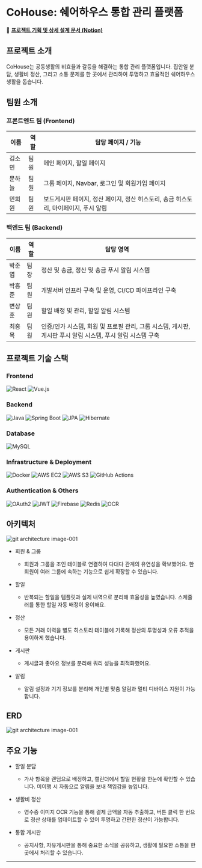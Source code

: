# CoHouse: 쉐어하우스 통합 관리 플랫폼
🔗 [**프로젝트 기획 및 상세 설계 문서 (Notion)**](https://onyx-cloak-677.notion.site/CoHouse-2428e1f790e98080ab7cdfe10843bb78?source=copy_link)

## 프로젝트 소개
CoHouse는 공동생활의 비효율과 갈등을 해결하는 통합 관리 플랫폼입니다. 집안일 분담, 생활비 정산, 그리고 소통 문제를 한 곳에서 관리하여 투명하고 효율적인 쉐어하우스 생활을 돕습니다.

## 팀원 소개 
### 프론트엔드 팀 (Frontend)
| 이름           | 역할          | 담당 페이지 / 기능                                       |
|----------------|---------------|---------------------------------------------------------|
| 김소민         | 팀원          | 메인 페이지, 할일 페이지                                |
| 문하늘         | 팀원          | 그룹 페이지, Navbar, 로그인 및 회원가입 페이지          |
| 민희원         | 팀원          | 보드게시판 페이지, 정산 페이지, 정산 히스토리, 송금 히스토리, 마이페이지, 푸시 알림 |

### 백엔드 팀 (Backend)
| 이름           | 역할          | 담당 영역                                                 |
|----------------|---------------|-----------------------------------------------------------|
| 박준엽         | 팀장          | 정산 및 송금, 정산 및 송금 푸시 알림 시스템               |
| 박홍준         | 팀원          | 개발서버 인프라 구축 및 운영, CI/CD 파이프라인 구축       |
| 변상훈         | 팀원          | 할일 배정 및 관리, 할일 알림 시스템                       |
| 최홍목         | 팀원          | 인증/인가 시스템, 회원 및 프로필 관리, 그룹 시스템, 게시판, 게시판 푸시 알림 시스템, 푸시 알림 시스템 구축 |


## 프로젝트 기술 스택
### **Frontend**
![React](https://img.shields.io/badge/React-61DAFB?style=for-the-badge&logo=react&logoColor=black)
![Vue.js](https://img.shields.io/badge/Vue.js-4FC08D?style=for-the-badge&logo=vuedotjs&logoColor=white)

### **Backend**
![Java](https://img.shields.io/badge/Java-007396?style=for-the-badge&logo=java&logoColor=white)
![Spring Boot](https://img.shields.io/badge/Spring_Boot-6DB33F?style=for-the-badge&logo=spring-boot&logoColor=white)
![JPA](https://img.shields.io/badge/JPA-59666C?style=for-the-badge&logo=spring&logoColor=white)
![Hibernate](https://img.shields.io/badge/Hibernate-59666C?style=for-the-badge&logo=hibernate&logoColor=white)

### **Database**
![MySQL](https://img.shields.io/badge/MySQL-4479A1?style=for-the-badge&logo=mysql&logoColor=white)

### **Infrastructure & Deployment**
![Docker](https://img.shields.io/badge/Docker-2496ED?style=for-the-badge&logo=docker&logoColor=white)
![AWS EC2](https://img.shields.io/badge/AWS_EC2-FF9900?style=for-the-badge&logo=amazon-aws&logoColor=white)
![AWS S3](https://img.shields.io/badge/AWS_S3-569A31?style=for-the-badge&logo=amazon-aws&logoColor=white)
![GitHub Actions](https://img.shields.io/badge/GitHub_Actions-2088FF?style=for-the-badge&logo=github-actions&logoColor=white)

### **Authentication & Others**
![OAuth2](https://img.shields.io/badge/OAuth2-FB542B?style=for-the-badge&logo=oauth&logoColor=white)
![JWT](https://img.shields.io/badge/JWT-000000?style=for-the-badge&logo=json-web-tokens&logoColor=white)
![Firebase](https://img.shields.io/badge/Firebase-FFCA28?style=for-the-badge&logo=firebase&logoColor=black)
![Redis](https://img.shields.io/badge/Redis-DC382D?style=for-the-badge&logo=redis&logoColor=white)
![OCR](https://img.shields.io/badge/OCR-FF8800?style=for-the-badge&logo=googledocs&logoColor=white)

## 아키텍처
![git architecture image-001](https://github.com/user-attachments/assets/15b9506b-1dd7-4dcf-9873-3d1288546bba)
- 회원 & 그룹 
  - 회원과 그룹을 조인 테이블로 연결하여 다대다 관계의 유연성을 확보했어요. 한 회원이 여러 그룹에 속하는 기능으로 쉽게 확장할 수 있습니다.

- 할일 
  - 반복되는 할일을 템플릿과 실제 내역으로 분리해 효율성을 높였습니다. 스케줄러를 통한 할일 자동 배정이 용이해요.

- 정산
  - 모든 거래 이력을 별도 히스토리 테이블에 기록해 정산의 투명성과 오류 추적을 용이하게 했습니다.

- 게시판
  - 게시글과 좋아요 정보를 분리해 쿼리 성능을 최적화했어요.

- 알림
  - 알림 설정과 기기 정보를 분리해 개인별 맞춤 알림과 멀티 디바이스 지원이 가능합니다.

## ERD
![git architecture image-001](https://github.com/user-attachments/assets/adca13a8-3736-4d09-bbe5-825f2f35fc4e)

## 주요 기능
- 할일 분담
  - 가사 항목을 랜덤으로 배정하고, 캘린더에서 할일 현황을 한눈에 확인할 수 있습니다. 미이행 시 자동으로 알림을 보내 책임감을 높입니다.

- 생활비 정산
  - 영수증 이미지 OCR 기능을 통해 결제 금액을 자동 추출하고, 버튼 클릭 한 번으로 정산 상태를 업데이트할 수 있어 투명하고 간편한 정산이 가능합니다.

- 통합 게시판
  - 공지사항, 자유게시판을 통해 중요한 소식을 공유하고, 생활에 필요한 소통을 한 곳에서 처리할 수 있습니다.
---
